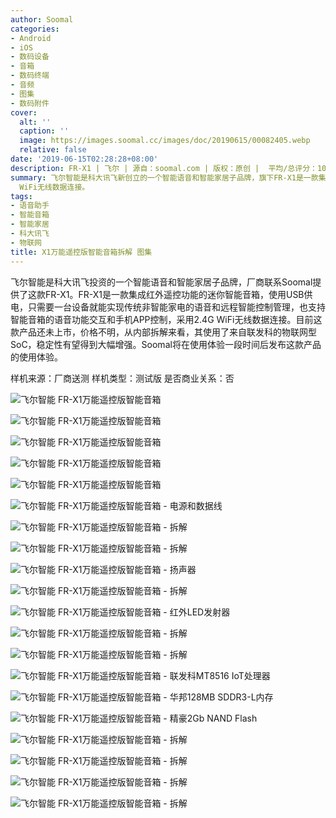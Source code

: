 ```yaml
---
author: Soomal
categories:
- Android
- iOS
- 数码设备
- 音箱
- 数码终端
- 音频
- 图集
- 数码附件
cover:
  alt: ''
  caption: ''
  image: https://images.soomal.cc/images/doc/20190615/00082405.webp
  relative: false
date: '2019-06-15T02:28:28+08:00'
description: FR-X1 | 飞尔 | 源自：soomal.com | 版权：原创 |  平均/总评分：10.00/40
summary: 飞尔智能是科大讯飞新创立的一个智能语音和智能家居子品牌，旗下FR-X1是一款集成红外遥控功能的迷你智能音箱，使用USB供电，只需要一台设备就能实现传统非智能家电的远程智能控制，也支持智能音箱的语音功能交互和手机APP控制，采用2.4G
  WiFi无线数据连接。
tags:
- 语音助手
- 智能音箱
- 智能家居
- 科大讯飞
- 物联网
title: X1万能遥控版智能音箱拆解 图集
---
```


飞尔智能是科大讯飞投资的一个智能语音和智能家居子品牌，厂商联系Soomal提供了这款FR-X1。FR-X1是一款集成红外遥控功能的迷你智能音箱，使用USB供电，只需要一台设备就能实现传统非智能家电的语音和远程智能控制管理，也支持智能音箱的语音功能交互和手机APP控制，采用2.4G WiFi无线数据连接。目前这款产品还未上市，价格不明，从内部拆解来看，其使用了来自联发科的物联网型SoC，稳定性有望得到大幅增强。Soomal将在使用体验一段时间后发布这款产品的使用体验。



样机来源：厂商送测
样机类型：测试版
是否商业关系：否



![飞尔智能 FR-X1万能遥控版智能音箱](https://images.soomal.cc/images/doc/20190615/00082385.webp)



![飞尔智能 FR-X1万能遥控版智能音箱](https://images.soomal.cc/images/doc/20190615/00082386.webp)



![飞尔智能 FR-X1万能遥控版智能音箱](https://images.soomal.cc/images/doc/20190615/00082387.webp)



![飞尔智能 FR-X1万能遥控版智能音箱](https://images.soomal.cc/images/doc/20190615/00082388.webp)



![飞尔智能 FR-X1万能遥控版智能音箱](https://images.soomal.cc/images/doc/20190615/00082389.webp)



![飞尔智能 FR-X1万能遥控版智能音箱 - 电源和数据线](https://images.soomal.cc/images/doc/20190615/00082390.webp)



![飞尔智能 FR-X1万能遥控版智能音箱 - 拆解](https://images.soomal.cc/images/doc/20190615/00082391.webp)



![飞尔智能 FR-X1万能遥控版智能音箱 - 拆解](https://images.soomal.cc/images/doc/20190615/00082392.webp)



![飞尔智能 FR-X1万能遥控版智能音箱 - 扬声器](https://images.soomal.cc/images/doc/20190615/00082393.webp)



![飞尔智能 FR-X1万能遥控版智能音箱 - 拆解](https://images.soomal.cc/images/doc/20190615/00082394.webp)



![飞尔智能 FR-X1万能遥控版智能音箱 - 红外LED发射器](https://images.soomal.cc/images/doc/20190615/00082395.webp)



![飞尔智能 FR-X1万能遥控版智能音箱 - 拆解](https://images.soomal.cc/images/doc/20190615/00082396.webp)



![飞尔智能 FR-X1万能遥控版智能音箱 - 拆解](https://images.soomal.cc/images/doc/20190615/00082397.webp)



![飞尔智能 FR-X1万能遥控版智能音箱 - 联发科MT8516 IoT处理器](https://images.soomal.cc/images/doc/20190615/00082398.webp)



![飞尔智能 FR-X1万能遥控版智能音箱 - 华邦128MB SDDR3-L内存](https://images.soomal.cc/images/doc/20190615/00082399.webp)



![飞尔智能 FR-X1万能遥控版智能音箱 - 精豪2Gb NAND Flash](https://images.soomal.cc/images/doc/20190615/00082400.webp)



![飞尔智能 FR-X1万能遥控版智能音箱 - 拆解](https://images.soomal.cc/images/doc/20190615/00082401.webp)



![飞尔智能 FR-X1万能遥控版智能音箱 - 拆解](https://images.soomal.cc/images/doc/20190615/00082402.webp)



![飞尔智能 FR-X1万能遥控版智能音箱 - 拆解](https://images.soomal.cc/images/doc/20190615/00082403.webp)



![飞尔智能 FR-X1万能遥控版智能音箱 - 拆解](https://images.soomal.cc/images/doc/20190615/00082404.webp)